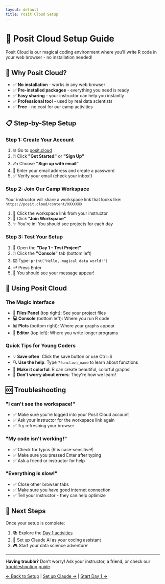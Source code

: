 ```yaml
---
layout: default
title: Posit Cloud Setup
---
```


# 🔮 Posit Cloud Setup Guide

Posit Cloud is our magical coding environment where you'll write R code in your web browser - no installation needed!

## 🌟 Why Posit Cloud?

- ✅ **No installation** - works in any web browser
- ✅ **Pre-installed packages** - everything you need is ready
- ✅ **Easy sharing** - your instructor can help you instantly
- ✅ **Professional tool** - used by real data scientists
- ✅ **Free** - no cost for our camp activities

## 📋 Step-by-Step Setup

### Step 1: Create Your Account

1. 🌐 Go to [posit.cloud](https://posit.cloud)
2. 🖱️ Click **"Get Started"** or **"Sign Up"**
3. ✍️ Choose **"Sign up with email"**
4. 📧 Enter your email address and create a password
5. ✅ Verify your email (check your inbox!)

### Step 2: Join Our Camp Workspace

Your instructor will share a workspace link that looks like:
`https://posit.cloud/content/XXXXXXX`

1. 🔗 Click the workspace link from your instructor
2. 🎯 Click **"Join Workspace"**
3. ✨ You're in! You should see projects for each day

### Step 3: Test Your Setup

1. 📂 Open the **"Day 1 - Test Project"**
2. 🖱️ Click the **"Console"** tab (bottom left)
3. ⌨️ Type: `print("Hello, magical data world!")`
4. ⏎ Press Enter
5. 🎉 You should see your message appear!

## 🎯 Using Posit Cloud

### The Magic Interface

- **📁 Files Panel** (top right): See your project files
- **💻 Console** (bottom left): Where you run R code
- **📊 Plots** (bottom right): Where your graphs appear
- **📝 Editor** (top left): Where you write longer programs

### Quick Tips for Young Coders

- 💡 **Save often**: Click the save button or use Ctrl+S
- 🔍 **Use the help**: Type `?function_name` to learn about functions
- 🎨 **Make it colorful**: R can create beautiful, colorful graphs!
- 🐛 **Don't worry about errors**: They're how we learn!

## 🆘 Troubleshooting

### "I can't see the workspace!"
- ✅ Make sure you're logged into your Posit Cloud account
- ✅ Ask your instructor for the workspace link again
- ✅ Try refreshing your browser

### "My code isn't working!"
- ✅ Check for typos (R is case-sensitive!)
- ✅ Make sure you pressed Enter after typing
- ✅ Ask a friend or instructor for help

### "Everything is slow!"
- ✅ Close other browser tabs
- ✅ Make sure you have good internet connection
- ✅ Tell your instructor - they can help optimize

## 🚀 Next Steps

Once your setup is complete:

1. 📚 Explore the [Day 1 activities](../day01/)
2. 🤖 Set up [Claude AI](claude-setup.md) as your coding assistant
3. 🎮 Start your data science adventure!

---

**Having trouble?** Don't worry! Ask your instructor, a friend, or check our [troubleshooting guide](../resources/troubleshooting.md).

[← Back to Setup](index.md) | [Set up Claude →](claude-setup.md) | [Start Day 1 →](../day01/)